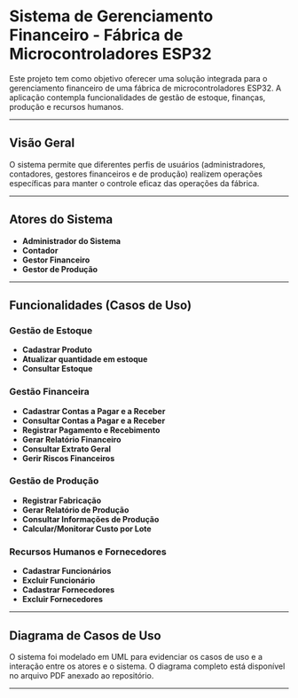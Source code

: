 # Sistema de Gerenciamento Financeiro - Fábrica de Microcontroladores ESP32

Este projeto tem como objetivo oferecer uma solução integrada para o gerenciamento financeiro de uma fábrica de microcontroladores ESP32. A aplicação contempla funcionalidades de gestão de estoque, finanças, produção e recursos humanos.

---

## Visão Geral

O sistema permite que diferentes perfis de usuários (administradores, contadores, gestores financeiros e de produção) realizem operações específicas para manter o controle eficaz das operações da fábrica.

---

## Atores do Sistema

- **Administrador do Sistema**
- **Contador**
- **Gestor Financeiro**
- **Gestor de Produção**

---

## Funcionalidades (Casos de Uso)

### Gestão de Estoque
- **Cadastrar Produto**
- **Atualizar quantidade em estoque**
- **Consultar Estoque**

### Gestão Financeira
- **Cadastrar Contas a Pagar e a Receber**
- **Consultar Contas a Pagar e a Receber**
- **Registrar Pagamento e Recebimento**
- **Gerar Relatório Financeiro**
- **Consultar Extrato Geral**
- **Gerir Riscos Financeiros**

### Gestão de Produção
- **Registrar Fabricação**
- **Gerar Relatório de Produção**
- **Consultar Informações de Produção**
- **Calcular/Monitorar Custo por Lote**

### Recursos Humanos e Fornecedores
- **Cadastrar Funcionários**
- **Excluir Funcionário**
- **Cadastrar Fornecedores**
- **Excluir Fornecedores**

---

## Diagrama de Casos de Uso

O sistema foi modelado em UML para evidenciar os casos de uso e a interação entre os atores e o sistema. O diagrama completo está disponível no arquivo PDF anexado ao repositório.

---
